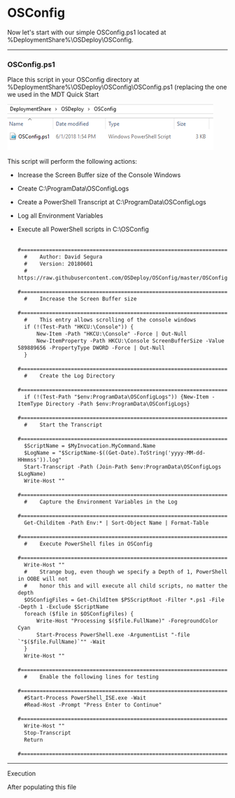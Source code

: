 # OSConfig

Now let's start with our simple OSConfig.ps1 located at %DeploymentShare%\OSDeploy\OSConfig.

---

### OSConfig.ps1

Place this script in your OSConfig directory at %DeploymentShare%\OSDeploy\OSConfig\OSConfig.ps1 \(replacing the one we used in the MDT Quick Start

![](/assets/2018-06-01_13-56-17.png)

This script will perform the following actions:

* Increase the Screen Buffer size of the Console Windows
* Create C:\ProgramData\OSConfigLogs
* Create a PowerShell Transcript at C:\ProgramData\OSConfigLogs
* Log all Environment Variables
* Execute all PowerShell scripts in C:\OSConfig

        #======================================================================================
        #    Author: David Segura
        #    Version: 20180601
        #    https://raw.githubusercontent.com/OSDeploy/OSConfig/master/OSConfig.ps1
        #======================================================================================
        #    Increase the Screen Buffer size
        #======================================================================================
        #    This entry allows scrolling of the console windows
        if (!(Test-Path "HKCU:\Console")) {
            New-Item -Path "HKCU:\Console" -Force | Out-Null
            New-ItemProperty -Path HKCU:\Console ScreenBufferSize -Value 589889656 -PropertyType DWORD -Force | Out-Null
        }
        #======================================================================================
        #    Create the Log Directory
        #======================================================================================
        if (!(Test-Path "$env:ProgramData\OSConfigLogs")) {New-Item -ItemType Directory -Path $env:ProgramData\OSConfigLogs}
        #======================================================================================
        #    Start the Transcript
        #======================================================================================
        $ScriptName = $MyInvocation.MyCommand.Name
        $LogName = "$ScriptName-$((Get-Date).ToString('yyyy-MM-dd-HHmmss')).log"
        Start-Transcript -Path (Join-Path $env:ProgramData\OSConfigLogs $LogName)
        Write-Host ""
        #======================================================================================
        #    Capture the Environment Variables in the Log
        #======================================================================================
        Get-Childitem -Path Env:* | Sort-Object Name | Format-Table
        #======================================================================================
        #    Execute PowerShell files in OSConfig
        #======================================================================================
        Write-Host ""
        #    Strange bug, even though we specify a Depth of 1, PowerShell in OOBE will not
        #    honor this and will execute all child scripts, no matter the depth
        $OSConfigFiles = Get-ChildItem $PSScriptRoot -Filter *.ps1 -File -Depth 1 -Exclude $ScriptName
        foreach ($file in $OSConfigFiles) {
            Write-Host "Processing $($file.FullName)" -ForegroundColor Cyan
            Start-Process PowerShell.exe -ArgumentList "-file `"$($file.FullName)`"" -Wait
        }
        Write-Host ""
        #======================================================================================
        #    Enable the following lines for testing
        #======================================================================================
        #Start-Process PowerShell_ISE.exe -Wait
        #Read-Host -Prompt "Press Enter to Continue"
        #======================================================================================
        Write-Host ""
        Stop-Transcript
        Return
        #======================================================================================

---

Execution

After populating this file 





